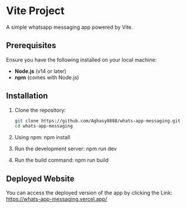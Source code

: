 # Vite Project

A simple whatsapp messaging app powered by Vite.

## Prerequisites

Ensure you have the following installed on your local machine:

- **Node.js** (v14 or later)
- **npm** (comes with Node.js)

## Installation

1. Clone the repository:
   ```bash
   git clone https://github.com/Aghasy8888/whats-app-messaging.git
   cd whats-app-messaging

2. Using npm:
   npm install

3. Run the development server:
   npm run dev

4. Run the build command:
   npm run build

## Deployed Website
You can access the deployed version of the app by clicking the Link: https://whats-app-messaging.vercel.app/

